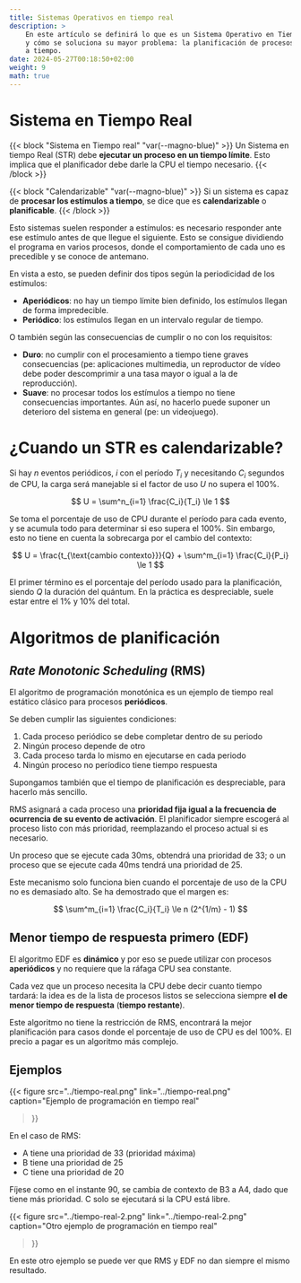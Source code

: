 ```yaml
---
title: Sistemas Operativos en tiempo real
description: >
    En este artículo se definirá lo que es un Sistema Operativo en Tiempo Real
    y cómo se soluciona su mayor problema: la planificación de procesos para llegar
    a tiempo.
date: 2024-05-27T00:18:50+02:00
weight: 9
math: true
---
```


# Sistema en Tiempo Real

{{< block "Sistema en Tiempo real" "var(--magno-blue)" >}}
Un Sistema en tiempo Real (STR) debe **ejecutar un proceso en un tiempo
límite**. Esto implica que el planificador debe darle la CPU el tiempo
necesario.
{{< /block >}}

{{< block "Calendarizable" "var(--magno-blue)" >}}
Si un sistema es capaz de **procesar los estímulos a tiempo**, se dice que es
**calendarizable** o **planificable**.
{{< /block >}}

Esto sistemas suelen responder a estímulos: es necesario responder ante ese
estímulo antes de que llegue el siguiente. Esto se consigue dividiendo el
programa en varios procesos, donde el comportamiento de cada uno es precedible
y se conoce de antemano.

En vista a esto, se pueden definir dos tipos según la periodicidad de los
estímulos:

- **Aperiódicos**: no hay un tiempo límite bien definido, los estímulos llegan
  de forma impredecible.
- **Periódico**: los estímulos llegan en un intervalo regular de tiempo.

O también según las consecuencias de cumplir o no con los requisitos:

- **Duro**: no cumplir con el procesamiento a tiempo tiene graves consecuencias
  (pe: aplicaciones multimedia, un reproductor de vídeo debe poder descomprimir
  a una tasa mayor o igual a la de reproducción).
- **Suave**: no procesar todos los estímulos a tiempo no tiene consecuencias
  importantes. Aún así, no hacerlo puede suponer un deterioro del sistema en
  general (pe: un videojuego).

# ¿Cuando un STR es calendarizable?

Si hay $n$ eventos periódicos, $i$ con el período $T_i$ y necesitando $C_i$
segundos de CPU, la carga será manejable si el factor de uso $U$ no supera el
100%.

$$ U = \sum^n_{i=1} \frac{C_i}{T_i} \le 1 $$

Se toma el porcentaje de uso de CPU durante el período para cada evento, y se
acumula todo para determinar si eso supera el 100%. Sin embargo, esto no tiene
en cuenta la sobrecarga por el cambio del contexto:

$$ U = \frac{t_{\text{cambio contexto}}}{Q} + \sum^m_{i=1} \frac{C_i}{P_i} \le 1 $$

El primer término es el porcentaje del período usado para la planificación,
siendo $Q$ la duración del quántum. En la práctica es despreciable, suele estar
entre el 1% y 10% del total.


# Algoritmos de planificación

## _Rate Monotonic Scheduling_ (RMS)

El algoritmo de programación monotónica es un ejemplo de tiempo real estático
clásico para procesos **periódicos**.

Se deben cumplir las siguientes condiciones:

1. Cada proceso periódico se debe completar dentro de su periodo
2. Ningún proceso depende de otro
3. Cada proceso tarda lo mismo en ejecutarse en cada periodo
4. Ningún proceso no períodico tiene tiempo respuesta

Supongamos también que el tiempo de planificación es despreciable, para hacerlo
más sencillo.

RMS asignará a cada proceso una **prioridad fija igual a la frecuencia de
ocurrencia de su evento de activación**. El planificador siempre escogerá al
proceso listo con más prioridad, reemplazando el proceso actual si es necesario.

Un proceso que se ejecute cada 30ms, obtendrá una prioridad de 33; o un proceso
que se ejecute cada 40ms tendrá una prioridad de 25.

Este mecanismo solo funciona bien cuando el porcentaje de uso de la CPU no es
demasiado alto. Se ha demostrado que el margen es:

$$ \sum^m_{i=1} \frac{C_i}{T_i} \le n (2^{1/m} - 1) $$

## Menor tiempo de respuesta primero (EDF)

El algoritmo EDF es **dinámico** y por eso se puede utilizar con procesos
**aperiódicos** y no requiere que la ráfaga CPU sea constante.

Cada vez que un proceso necesita la CPU debe decir cuanto tiempo tardará: la
idea es de la lista de procesos listos se selecciona siempre **el de menor
tiempo de respuesta** (**tiempo restante**).

Este algoritmo no tiene la restricción de RMS, encontrará la mejor planificación
para casos donde el porcentaje de uso de CPU es del 100%. El precio a pagar es
un algoritmo más complejo.

## Ejemplos

{{< figure
    src="../tiempo-real.png"
    link="../tiempo-real.png"
    caption="Ejemplo de programación en tiempo real"
>}}

En el caso de RMS:

- A tiene una prioridad de 33 (prioridad máxima)
- B tiene una prioridad de 25
- C tiene una prioridad de 20

Fíjese como en el instante 90, se cambia de contexto de B3 a A4, dado que tiene
más prioridad. C solo se ejecutará si la CPU está libre.

{{< figure
    src="../tiempo-real-2.png"
    link="../tiempo-real-2.png"
    caption="Otro ejemplo de programación en tiempo real"
>}}

En este otro ejemplo se puede ver que RMS y EDF no dan siempre el mismo
resultado.
